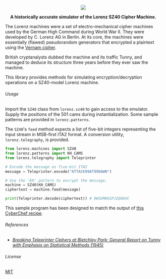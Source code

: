 <p align="center">
  <img src="https://upload.wikimedia.org/wikipedia/commons/3/3e/C._Lorenz_logo.png">
</p>

<p align="center">
  <b>A historically accurate simulator of the Lorenz SZ40 Cipher Machine.</b>
</p>

The Lorenz machines were a set of electro-mechanical cipher machines used by the German High Command during World War II. They were developed by C. Lorenz AG in Berlin. At its core, the machines were essentially (flawed) pseudorandom generators that encrypted a plaintext using the [Vernam cipher](https://en.wikipedia.org/wiki/Gilbert_Vernam#The_Vernam_cipher).

British cryptanalysts dubbed the machine and its traffic Tunny, and managed to deduce its structure three years before they ever saw the machine.

This library provides methods for simulating encryption/decryption operations on a SZ40-model Lorenz machine.

###### Usage

Import the `SZ40` class from `lorenz.sz40` to gain access to the emulator. Supply the positions of the 501 cams during instantialization. Some sample patterns are provided in `lorenz.patterns`.

The `SZ40`'s `feed` method expects a list of five-bit integers representing the input stream in MSB-first ITA2 format. A conversion utility, `lorenz.telegraphy`, is provided.

```python
from lorenz.machines import SZ40
from lorenz.patterns import KH_CAMS
from lorenz.telegraphy import Teleprinter

# Encode the message as five-bit ITA2
message = Teleprinter.encode("ATTACK99AT99DAWN")

# Use the 'KH' pattern to encrypt the message.
machine = SZ40(KH_CAMS)
ciphertext = machine.feed(message)

print(Teleprinter.decode(ciphertext)) # 9W3UMKEGPJZQOKXC
```

This sample program has been designed to match the output of [this CyberChef recipe](https://gchq.github.io/CyberChef/#recipe=Lorenz('SZ40','Custom',false,'Send','ITA2','Plaintext','5/8/9',1,1,1,1,1,1,1,1,1,1,1,1,'x.x...xx.x.x..xxx.x.x.xxxx.x.x.x.x.x..x.xx.','x.xx.x.xxx..x.x.x..x.xx.x.xxx.x....x.xx.x.x.x..','x.x.x.x..xxx....x.x.xx.x.x.x..xxx.x.x..x.x.xx..x.x.','..xx...xxxxx.x.x.xx...x.xx.x.x..x.x.xx.x..x.x.x.x.x.x','.xx...xx.x..x.xx.x...x.x.x.x.x.x.x.x.xx..xxxx.x.x...xx.x..x','.x.x.x.x.x.x...x.x.x...x.x.x...x.x...','..xxxx.xxxx.xxx.xxxx.xx....xxx.xxxx.xxxx.xxxx.xxxx.xxx.xxxx..','..x...xxx.x.xxxx.x...x.x..xxx....xx.xxxx.','.x..xxx...x.xxxx..xx..x..xx.xx.','...xx..x.xxx...xx...xx..xx.xx','.xx..x..xxxx..xx.xxx....x.','.xx..xx....xxxx.x..x.x.')&input=QVRUQUNLOTlBVDk5REFXTg).

###### References

* [*Breaking Teleprinter Ciphers at Bletchley Park: General Report on Tunny with Emphasis on Statistical Methods* (1945)](https://doi.org/10.1002/9781119061601)

###### License

[MIT](https://choosealicense.com/licenses/mit/)
